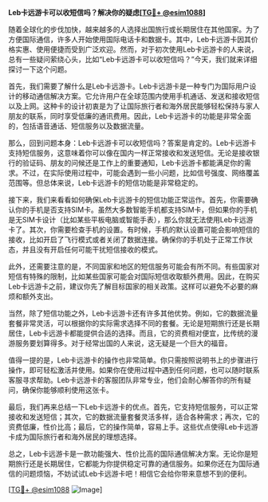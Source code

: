 **Leb卡远游卡可以收短信吗？解决你的疑虑[[TG💪+ @esim1088](https://t.me/s/esim1088)]**

随着全球化的步伐加快，越来越多的人选择出国旅行或长期居住在其他国家。为了方便国际通信，许多人开始使用国际电话卡和数据卡。其中，Leb卡远游卡因其价格实惠、使用便捷而受到广泛欢迎。然而，对于初次使用Leb卡远游卡的人来说，总有一些疑问萦绕心头，比如“Leb卡远游卡可以收短信吗？”今天，我们就来详细探讨一下这个问题。

首先，我们需要了解什么是Leb卡远游卡。Leb卡远游卡是一种专门为国际用户设计的移动通信解决方案。它允许用户在全球范围内使用手机通话、发送和接收短信以及上网。这种卡的设计初衷是为了让国际旅行者和海外居民能够轻松保持与家人朋友的联系，同时享受低廉的通讯费用。因此，Leb卡远游卡的功能是非常全面的，包括语音通话、短信服务以及数据流量。

那么，回到问题本身：Leb卡远游卡可以收短信吗？答案是肯定的。Leb卡远游卡支持短信服务，这意味着你可以像在国内一样正常接收和发送短信。无论是接收银行的验证码、朋友的问候还是工作上的重要通知，Leb卡远游卡都能满足你的需求。不过，在实际使用过程中，可能会遇到一些小问题，比如信号强度、网络覆盖范围等。但总体来说，Leb卡远游卡的短信功能是非常稳定的。

接下来，我们来看看如何确保Leb卡远游卡的短信功能正常运作。首先，你需要确认你的手机是否支持SIM卡。虽然大多数智能手机都支持SIM卡，但如果你的手机是无SIM卡设计（比如某些平板电脑或智能手表），那么你就无法使用Leb卡远游卡了。其次，你需要检查手机的设置。有时候，手机的默认设置可能会影响短信的接收，比如开启了飞行模式或者关闭了数据连接。确保你的手机处于正常工作状态，并且没有开启任何可能干扰短信接收的模式。

此外，还需要注意的是，不同国家和地区的短信服务可能会有所不同。有些国家对短信有特殊的限制，比如某些国家可能会对国际短信收取额外费用。因此，在购买Leb卡远游卡之前，建议你先了解目标国家的相关政策。这样可以避免不必要的麻烦和额外支出。

当然，除了短信功能之外，Leb卡远游卡还有许多其他优势。例如，它的数据流量套餐非常灵活，可以根据你的实际需求选择不同的套餐。无论是短期旅行还是长期居住，Leb卡远游卡都能提供合适的选择。而且，它的资费相对便宜，比传统的漫游服务要划算得多。对于经常出国的人来说，这无疑是一个巨大的福音。

值得一提的是，Leb卡远游卡的操作也非常简单。你只需按照说明书上的步骤进行操作，即可轻松激活并使用。如果你在使用过程中遇到任何问题，也可以随时联系客服寻求帮助。Leb卡远游卡的客服团队非常专业，他们会耐心解答你的所有疑问，确保你能够顺利使用这张卡。

最后，我们再来总结一下Leb卡远游卡的优点。首先，它支持短信服务，可以正常接收和发送短信；其次，它的数据流量套餐灵活多样，适合各种需求；再次，它的资费低廉，性价比高；最后，它的操作简单，容易上手。这些优点使得Leb卡远游卡成为国际旅行者和海外居民的理想选择。

总之，Leb卡远游卡是一款功能强大、性价比高的国际通信解决方案。无论你是短期旅行还是长期居住，它都能为你提供稳定可靠的通信服务。如果你还在为国际通信的问题烦恼，不妨试试Leb卡远游卡吧！相信它会给你带来意想不到的便利。

[[TG💪+ @esim1088](https://t.me/s/esim1088) ![Image](https://i.postimg.cc/4NQfJmqS/Snipaste-2025-05-13-00-14-12.png)]